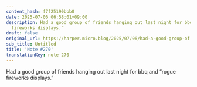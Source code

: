 ```yaml
---
content_hash: f7f25190bbb0
date: 2025-07-06 06:58:01+09:00
description: Had a good group of friends hanging out last night for bbq and “rogue
  fireworks displays.”
draft: false
original_url: https://harper.micro.blog/2025/07/06/had-a-good-group-of.html
sub_title: Untitled
title: 'Note #270'
translationKey: note-270
---
```


Had a good group of friends hanging out last night for bbq and “rogue fireworks displays.”